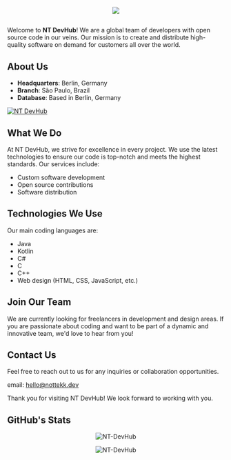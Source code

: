 <div align="center">

<img src="https://cdn.discordapp.com/splashes/1207460031751262240/15988a3e9aed2adcdc8c4b7210c3ec02.jpg?size=512"></img>

</div>

## 

Welcome to **NT DevHub**! We are a global team of developers with open source code in our veins. Our mission is to create and distribute high-quality software on demand for customers all over the world.

## About Us

- **Headquarters**: Berlin, Germany
- **Branch**: São Paulo, Brazil
- **Database**: Based in Berlin, Germany

<a href="https://discord.gg/qzB37WS5AT">
         <img alt="NT DevHub" src="https://discord.com/api/guilds/1207460031751262240/widget.png?style=banner2">
</a>

## What We Do

At NT DevHub, we strive for excellence in every project. We use the latest technologies to ensure our code is top-notch and meets the highest standards. Our services include:

- Custom software development
- Open source contributions
- Software distribution

## Technologies We Use

Our main coding languages are:

- Java
- Kotlin
- C#
- C
- C++
- Web design (HTML, CSS, JavaScript, etc.)

## Join Our Team

We are currently looking for freelancers in development and design areas. If you are passionate about coding and want to be part of a dynamic and innovative team, we'd love to hear from you!

## Contact Us

Feel free to reach out to us for any inquiries or collaboration opportunities.

email: hello@nottekk.dev

Thank you for visiting NT DevHub! We look forward to working with you.

## GitHub's Stats

<p align="center"> <img src="https://github-readme-stats.vercel.app/api/top-langs?username=NT-DevHub&show_icons=true&locale=en&layout=compact" alt="NT-DevHub" /></p>

<p align="center"><img align="center" src="https://github-readme-stats.vercel.app/api?username=NT-DevHub&show_icons=true&locale=en" alt="NT-DevHub" /></p>
